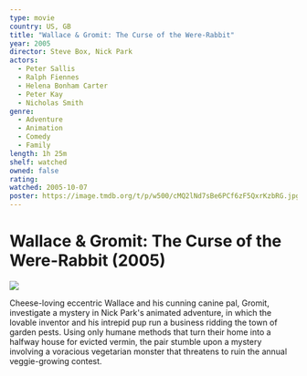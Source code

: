 ```yaml
---
type: movie
country: US, GB
title: "Wallace & Gromit: The Curse of the Were-Rabbit"
year: 2005
director: Steve Box, Nick Park
actors:
  - Peter Sallis
  - Ralph Fiennes
  - Helena Bonham Carter
  - Peter Kay
  - Nicholas Smith
genre:
  - Adventure
  - Animation
  - Comedy
  - Family
length: 1h 25m
shelf: watched
owned: false
rating:
watched: 2005-10-07
poster: https://image.tmdb.org/t/p/w500/cMQ2lNd7sBe6PCf6zF5QxrKzbRG.jpg
---
```


# Wallace & Gromit: The Curse of the Were-Rabbit (2005)

![](https://image.tmdb.org/t/p/w500/cMQ2lNd7sBe6PCf6zF5QxrKzbRG.jpg)

Cheese-loving eccentric Wallace and his cunning canine pal, Gromit, investigate a mystery in Nick Park's animated adventure, in which the lovable inventor and his intrepid pup run a business ridding the town of garden pests. Using only humane methods that turn their home into a halfway house for evicted vermin, the pair stumble upon a mystery involving a voracious vegetarian monster that threatens to ruin the annual veggie-growing contest.